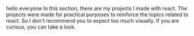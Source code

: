 hello everyone In this section, there are my projects I made with react. The projects were made for practical purposes to reinforce the topics related to react. So I don't recommend you to expect too much visually. If you are curious, you can take a look.
